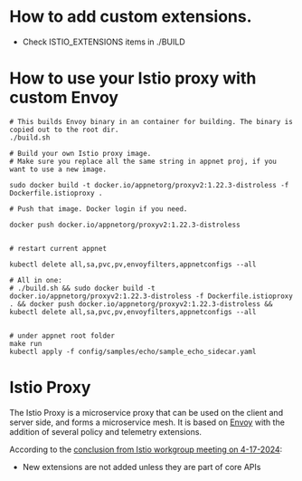 # How to add custom extensions.
- Check ISTIO_EXTENSIONS items in ./BUILD

# How to use your Istio proxy with custom Envoy
```
# This builds Envoy binary in an container for building. The binary is copied out to the root dir.
./build.sh

# Build your own Istio proxy image.
# Make sure you replace all the same string in appnet proj, if you want to use a new image.

sudo docker build -t docker.io/appnetorg/proxyv2:1.22.3-distroless -f Dockerfile.istioproxy .

# Push that image. Docker login if you need.

docker push docker.io/appnetorg/proxyv2:1.22.3-distroless


# restart current appnet

kubectl delete all,sa,pvc,pv,envoyfilters,appnetconfigs --all

# All in one:
# ./build.sh && sudo docker build -t docker.io/appnetorg/proxyv2:1.22.3-distroless -f Dockerfile.istioproxy . && docker push docker.io/appnetorg/proxyv2:1.22.3-distroless && kubectl delete all,sa,pvc,pv,envoyfilters,appnetconfigs --all


# under appnet root folder
make run
kubectl apply -f config/samples/echo/sample_echo_sidecar.yaml
```

# Istio Proxy

The Istio Proxy is a microservice proxy that can be used on the client and server side, and forms a microservice mesh.
It is based on [Envoy](http://envoyproxy.io) with the addition of several policy and telemetry extensions.

According to the [conclusion from Istio workgroup meeting on 4-17-2024](https://docs.google.com/document/d/1wsa06GGiq1LEGwhkiPP0FKIZJqdAiue-VeBonWAzAyk/edit#heading=h.ma5hboh81yw):

- New extensions are not added unless they are part of core APIs